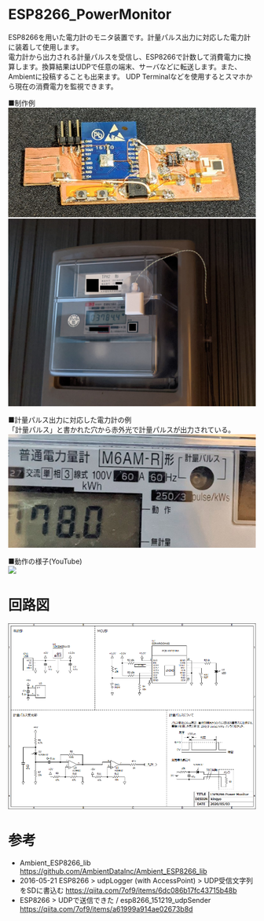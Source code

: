 # ESP8266_PowerMonitor
 
ESP8266を用いた電力計のモニタ装置です。計量パルス出力に対応した電力計に装着して使用します。  
電力計から出力される計量パルスを受信し、ESP8266で計数して消費電力に換算します。換算結果はUDPで任意の端末、サーバなどに転送します。また、Ambientに投稿することも出来ます。 
UDP Terminalなどを使用するとスマホから現在の消費電力を監視できます。  

■制作例  
<img src="doc/PowerMonitor.png" width="600">  
<img src="doc/SensorHead/SensorKit_3.png" width="600">  
  
■計量パルス出力に対応した電力計の例  
「計量パルス」と書かれた穴から赤外光で計量パルスが出力されている。  
<img src="doc/PowerMeter.png" width="600">  
  
■動作の様子(YouTube)  
[![](https://img.youtube.com/vi/UyEomVnbUj4/0.jpg)](https://www.youtube.com/watch?v=UyEomVnbUj4)  
  
# 回路図
<img src="doc/Schematic.png" width="600">  

# 参考
- Ambient_ESP8266_lib https://github.com/AmbientDataInc/Ambient_ESP8266_lib  
- 2016-05-21 ESP8266 > udpLogger (with AccessPoint) > UDP受信文字列をSDに書込む https://qiita.com/7of9/items/6dc086b17fc43715b48b  
- ESP8266 > UDPで送信できた / esp8266_151219_udpSender https://qiita.com/7of9/items/a61999a914ae02673b8d
